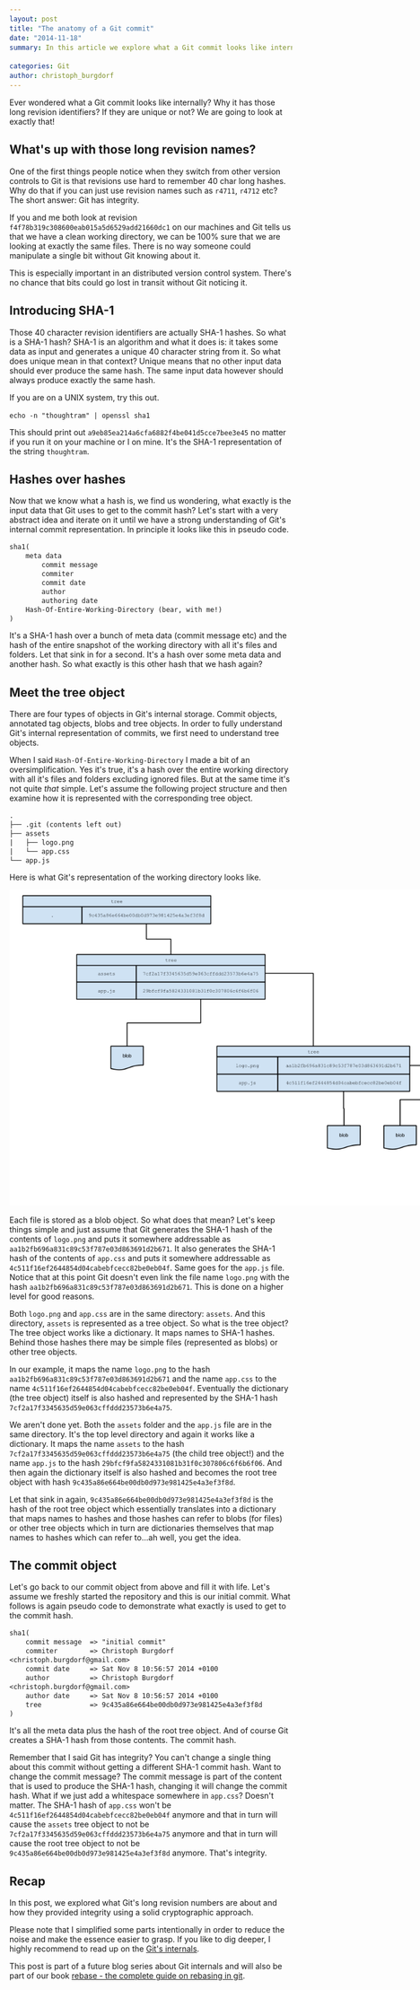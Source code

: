 ```yaml
---
layout: post
title: "The anatomy of a Git commit"
date: "2014-11-18"
summary: In this article we explore what a Git commit looks like internally and how Git uses cryptographic tooling to enforce integrity.

categories: Git
author: christoph_burgdorf
---
```


Ever wondered what a Git commit looks like internally? Why it has those long revision identifiers? If they are unique or not? We are going to look at exactly that!

## What's up with those long revision names?

One of the first things people notice when they switch from other version controls to Git is that revisions use hard to remember 40 char long hashes. Why do that if you can just use revision names such as `r4711`, `r4712` etc? The short answer: Git has integrity. 

If you and me both look at revision `f4f78b319c308600eab015a5d6529add21660dc1` on our machines and Git tells us that we have a clean working directory, we can be 100% sure that we are looking at exactly the same files. There is no way someone could manipulate a single bit without Git knowing about it.

This is especially important in an distributed version control system. There's no chance that bits could go lost in transit without Git noticing it.

## Introducing SHA-1 

Those 40 character revision identifiers are actually SHA-1 hashes. So what is a SHA-1 hash? SHA-1 is an algorithm and what it does is: it takes some data as input and generates a unique 40 character string from it. So what does unique mean in that context? Unique means that no other input data should ever produce the same hash. The same input data however should always produce exactly the same hash.

If you are on a UNIX system, try this out.

`echo -n "thoughtram" | openssl sha1`

This should print out `a9eb85ea214a6cfa6882f4be041d5cce7bee3e45` no matter if you run it on your machine or I on mine. It's the SHA-1 representation of the string `thoughtram`.

## Hashes over hashes

Now that we know what a hash is, we find us wondering, what exactly is the input data that Git uses to get to the commit hash? Let's start with a very abstract idea and iterate on it until we have a strong understanding of Git's internal commit representation. In principle it looks like this in pseudo code.

    sha1(
        meta data
            commit message
            commiter
            commit date
            author
            authoring date
        Hash-Of-Entire-Working-Directory (bear, with me!)
    )

It's a SHA-1 hash over a bunch of meta data (commit message etc) and the hash of the entire snapshot of the working directory with all it's files and folders. Let that sink in for a second. It's a hash over some meta data and another hash. So what exactly is this other hash that we hash again?

## Meet the tree object

There are four types of objects in Git's internal storage. Commit objects, annotated tag objects, blobs and tree objects. In order to fully understand Git's internal representation of commits, we first need to understand tree objects.

When I said `Hash-Of-Entire-Working-Directory` I made a bit of an oversimplification. Yes it's true, it's a hash over the entire working directory with all it's files and folders excluding ignored files. But at the same time it's not quite *that* simple. Let's assume the following project structure and then examine how it is represented with the corresponding tree object.

    .
    ├── .git (contents left out)
    ├── assets
    |   ├── logo.png
    |   └── app.css
    └── app.js

Here is what Git's representation of the working directory looks like.

<img alt="tree" style="max-width: 750px;" src="/assets/git_tree.png">

Each file is stored as a blob object. So what does that mean? Let's keep things simple and just assume that Git generates the SHA-1 hash of the contents of `logo.png` and puts it somewhere addressable as `aa1b2fb696a831c89c53f787e03d863691d2b671`. It also generates the SHA-1 hash of the contents of `app.css` and puts it somewhere addressable as `4c511f16ef2644854d04cabebfcecc82be0eb04f`. Same goes for the `app.js` file. Notice that at this point Git doesn't even link the file name `logo.png` with the hash `aa1b2fb696a831c89c53f787e03d863691d2b671`. This is done on a higher level for good reasons.

Both `logo.png` and `app.css` are in the same directory: `assets`. And this directory, `assets` is represented as a tree object. So what is the tree object? The tree object works like a dictionary. It maps names to SHA-1 hashes. Behind those hashes there may be simple files (represented as blobs) or other tree objects.

In our example, it maps the name `logo.png` to the hash `aa1b2fb696a831c89c53f787e03d863691d2b671` and the name `app.css` to the name `4c511f16ef2644854d04cabebfcecc82be0eb04f`. Eventually the dictionary (the tree object) itself is also hashed and represented by the SHA-1 hash `7cf2a17f3345635d59e063cffddd23573b6e4a75`.

We aren't done yet. Both the `assets` folder and the `app.js` file are in the same directory. It's the top level directory and again it works like a dictionary. It maps the name `assets` to the hash `7cf2a17f3345635d59e063cffddd23573b6e4a75` (the child tree object!) and the name `app.js` to the hash `29bfcf9fa5824331081b31f0c307806c6f6b6f06`. And then again the dictionary itself is also hashed and becomes the root tree object with hash `9c435a86e664be00db0d973e981425e4a3ef3f8d`.

Let that sink in again, `9c435a86e664be00db0d973e981425e4a3ef3f8d` is the hash of the root tree object which essentially translates into a dictionary that maps names to hashes and those hashes can refer to blobs (for files) or other tree objects which in turn are dictionaries themselves that map names to hashes which can refer to...ah well, you get the idea.

## The commit object

Let's go back to our commit object from above and fill it with life. Let's assume we freshly started the repository and this is our initial commit. What follows is again pseudo code to demonstrate what exactly is used to get to the commit hash.

    sha1(
        commit message  => "initial commit"
        commiter        => Christoph Burgdorf <christoph.burgdorf@gmail.com>
        commit date     => Sat Nov 8 10:56:57 2014 +0100
        author          => Christoph Burgdorf <christoph.burgdorf@gmail.com>
        author date     => Sat Nov 8 10:56:57 2014 +0100
        tree            => 9c435a86e664be00db0d973e981425e4a3ef3f8d
    )

It's all the meta data plus the hash of the root tree object. And of course Git creates a SHA-1 hash from those contents. The commit hash.

Remember that I said Git has integrity? You can't change a single thing about this commit without getting a different SHA-1 commit hash. Want to change the commit message? The commit message is part of the content that is used to produce the SHA-1 hash, changing it will change the commit hash. What if we just add a whitespace somewhere in `app.css`? Doesn't matter. The SHA-1 hash of `app.css` won't be `4c511f16ef2644854d04cabebfcecc82be0eb04f` anymore and that in turn will cause the `assets` tree object to not be `7cf2a17f3345635d59e063cffddd23573b6e4a75` anymore and that in turn will cause the root tree object to not be `9c435a86e664be00db0d973e981425e4a3ef3f8d` anymore. That's integrity.

## Recap

In this post, we explored what Git's long revision numbers are about and how they provided integrity using a solid cryptographic approach.

Please note that I simplified some parts intentionally in order to reduce the noise and make the essence easier to grasp. If you like to dig deeper, I highly recommend to read up on the [Git's internals](http://git-scm.com/book/en/v2/Git-Internals-Git-Objects).

This post is part of a future blog series about Git internals and will also be part of our book [rebase - the complete guide on rebasing in git](https://leanpub.com/rebase-the-complete-guide-on-rebasing-in-git).